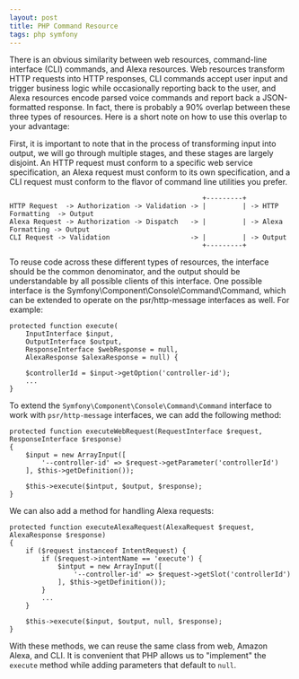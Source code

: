 ```yaml
---
layout: post
title: PHP Command Resource
tags: php symfony
---
```


There is an obvious similarity between web resources, command-line interface (CLI) commands, and Alexa resources. Web resources transform HTTP requests into HTTP responses, CLI commands accept user input and trigger business logic while occasionally reporting back to the user, and Alexa resources encode parsed voice commands and report back a JSON-formatted response. In fact, there is probably a 90% overlap between these three types of resources. Here is a short note on how to use this overlap to your advantage:

First, it is important to note that in the process of transforming input into output, we will go through multiple stages, and these stages are largely disjoint. An HTTP request must conform to a specific web service specification, an Alexa request must conform to its own specification, and a CLI request must conform to the flavor of command line utilities you prefer.


                                                    +---------+
    HTTP Request  -> Authorization -> Validation -> |         | -> HTTP Formatting  -> Output
    Alexa Request -> Authorization -> Dispatch   -> |         | -> Alexa Formatting -> Output
    CLI Request -> Validation                    -> |         | -> Output
                                                    +---------+

To reuse code across these different types of resources, the interface should be the common denominator, and the output should be understandable by all possible clients of this interface. One possible interface is the Symfony\Component\Console\Command\Command, which can be extended to operate on the psr/http-message interfaces as well. For example:

```
protected function execute(
    InputInterface $input,
    OutputInterface $output,
    ResponseInterface $webResponse = null,
    AlexaResponse $alexaResponse = null) {

    $controllerId = $input->getOption('controller-id');
    ...
}
```

To extend the `Symfony\Component\Console\Command\Command` interface to work with `psr/http-message` interfaces, we can add the following method:

```
protected function executeWebRequest(RequestInterface $request, ResponseInterface $response)
{
    $input = new ArrayInput([
        '--controller-id' => $request->getParameter('controllerId')
    ], $this->getDefinition());

    $this->execute($intput, $output, $response);
}
```

We can also add a method for handling Alexa requests:

```
protected function executeAlexaRequest(AlexaRequest $request, AlexaResponse $response)
{
    if ($request instanceof IntentRequest) {
        if ($request->intentName == 'execute') {
            $intput = new ArrayInput([
                '--controller-id' => $request->getSlot('controllerId')
            ], $this->getDefinition());
        }
        ...
    }

    $this->execute($input, $output, null, $response);
}
```

With these methods, we can reuse the same class from web, Amazon Alexa, and CLI. It is convenient that PHP allows us to "implement" the `execute` method while adding parameters that default to `null`.
